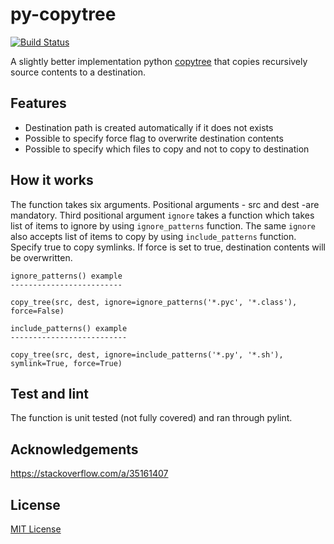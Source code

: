 
py-copytree
===========

[![Build Status][travis-badge]][travis]

A slightly better implementation python [copytree] that copies recursively source contents to a destination.

Features
--------------------------------------------------
* Destination path is created automatically if it does not exists
* Possible to specify force flag to overwrite destination contents
* Possible to specify which files to copy and not to copy to destination

How it works
-------------
The function takes six arguments. Positional arguments - src and dest -are mandatory. Third positional argument `ignore` takes a function which takes list of items to ignore by using `ignore_patterns` function. The same `ignore` also accepts list of items to copy by using
`include_patterns` function. Specify true to copy symlinks. If force is set to true, destination contents will be overwritten.

```
ignore_patterns() example
-------------------------

copy_tree(src, dest, ignore=ignore_patterns('*.pyc', '*.class'), force=False)

include_patterns() example
--------------------------

copy_tree(src, dest, ignore=include_patterns('*.py', '*.sh'), symlink=True, force=True)

```

Test and lint
--------------

The function is unit tested (not fully covered) and ran through pylint.


Acknowledgements
-----------------
https://stackoverflow.com/a/35161407

License
-------
[MIT License]

[Zia Kab]: http://joykabir.github.io/
[MIT License]: LICENSE.md
[travis-badge]: https://travis-ci.org/joykabir/copytree.svg?branch=develop
[travis]: https://travis-ci.org/joykabir/copytree
[copytree]: https://docs.python.org/2/library/shutil.html
